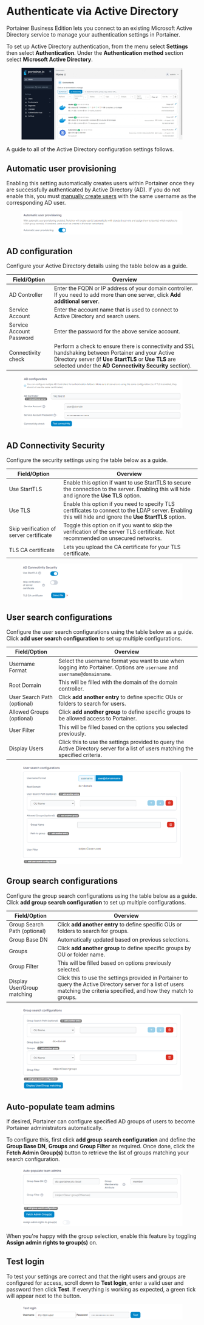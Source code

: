 # Authenticate via Active Directory

Portainer Business Edition lets you connect to an existing Microsoft Active Directory service to manage your authentication settings in Portainer.

To set up Active Directory authentication, from the menu select **Settings** then select **Authentication**. Under the **Authentication method** section select **Microsoft Active Directory**.

<figure><img src="../../../.gitbook/assets/2.15-settings-authentication-ad.gif" alt=""><figcaption></figcaption></figure>

A guide to all of the Active Directory configuration settings follows.

## Automatic user provisioning

Enabling this setting automatically creates users within Portainer once they are successfully authenticated by Active Directory (AD). If you do not enable this, you must [manually create users](ldap.md#manually-creating-ldap-users) with the same username as the corresponding AD user.

<figure><img src="../../../.gitbook/assets/2.15-settings-authentication-ldap-auto.png" alt=""><figcaption></figcaption></figure>

## AD configuration

Configure your Active Directory details using the table below as a guide.

| Field/Option             | Overview                                                                                                                                                                                                                 |
| ------------------------ | ------------------------------------------------------------------------------------------------------------------------------------------------------------------------------------------------------------------------ |
| AD Controller            | Enter the FQDN or IP address of your domain controller. If you need to add more than one server, click **Add additional server**.                                                                                        |
| Service Account          | Enter the account name that is used to connect to Active Directory and search users.                                                                                                                                     |
| Service Account Password | Enter the password for the above service account.                                                                                                                                                                        |
| Connectivity check       | Perform a check to ensure there is connectivity and SSL handshaking between Portainer and your Active Directory server (if **Use StartTLS** or **Use TLS** are selected under the **AD Connectivity Security** section). |

<figure><img src="../../../.gitbook/assets/2.15-settings-authentication-ad-config.png" alt=""><figcaption></figcaption></figure>

## AD Connectivity Security

Configure the security settings using the table below as a guide.

| Field/Option                            | Overview                                                                                                                                                  |
| --------------------------------------- | --------------------------------------------------------------------------------------------------------------------------------------------------------- |
| Use StartTLS                            | Enable this option if want to use StartTLS to secure the connection to the server. Enabling this will hide and ignore the **Use TLS** option.             |
| Use TLS                                 | Enable this option if you need to specify TLS certificates to connect to the LDAP server. Enabling this will hide and ignore the **Use StartTLS** option. |
| Skip verification of server certificate | Toggle this option on if you want to skip the verification of the server TLS certificate. Not recommended on unsecured networks.                          |
| TLS CA certificate                      | Lets you upload the CA certificate for your TLS certificate.                                                                                              |

<figure><img src="../../../.gitbook/assets/2.15-settings-authentication-ad-security.png" alt=""><figcaption></figcaption></figure>

## User search configurations

Configure the user search configurations using the table below as a guide. Click **add user search configuration** to set up multiple configurations.

| Field/Option                | Overview                                                                                                                          |
| --------------------------- | --------------------------------------------------------------------------------------------------------------------------------- |
| Username Format             | Select the username format you want to use when logging into Portainer. Options are `username` and `username@domainname`.         |
| Root Domain                 | This will be filled with the domain of the domain controller.                                                                     |
| User Search Path (optional) | Click **add another entry** to define specific OUs or folders to search for users.                                                |
| Allowed Groups (optional)   | Click **add another group** to define specific groups to be allowed access to Portainer.                                          |
| User Filter                 | This will be filled based on the options you selected previously.                                                                 |
| Display Users               | Click this to use the settings provided to query the Active Directory server for a list of users matching the specified criteria. |

<figure><img src="../../../.gitbook/assets/2.15-settings-authentication-ad-usersearch.png" alt=""><figcaption></figcaption></figure>

## Group search configurations

Configure the group search configurations using the table below as a guide. Click **add group search configuration** to set up multiple configurations.

| Field/Option                 | Overview                                                                                                                                                                     |
| ---------------------------- | ---------------------------------------------------------------------------------------------------------------------------------------------------------------------------- |
| Group Search Path (optional) | Click **add another entry** to define specific OUs or folders to search for groups.                                                                                          |
| Group Base DN                | Automatically updated based on previous selections.                                                                                                                          |
| Groups                       | Click **add another group** to define specific groups by OU or folder name.                                                                                                  |
| Group Filter                 | This will be filled based on options previously selected.                                                                                                                    |
| Display User/Group matching  | Click this to use the settings provided in Portainer to query the Active Directory server for a list of users matching the criteria specified, and how they match to groups. |

<figure><img src="../../../.gitbook/assets/2.15-settings-authentication-ad-groupsearch.png" alt=""><figcaption></figcaption></figure>

## Auto-populate team admins

If desired, Portainer can configure specified AD groups of users to become Portainer administrators automatically.&#x20;

To configure this, first click **add group search configuration** and define the **Group Base DN**, **Groups** and **Group Filter** as required. Once done, click the **Fetch Admin Group(s)** button to retrieve the list of groups matching your search configuration.

<figure><img src="../../../.gitbook/assets/2.15-settings-authentication-ad-autopop.png" alt=""><figcaption></figcaption></figure>

When you're happy with the group selection, enable this feature by toggling **Assign admin rights to group(s)** on.

## Test login

To test your settings are correct and that the right users and groups are configured for access, scroll down to **Test login**, enter a valid user and password then click **Test**. If everything is working as expected, a green tick will appear next to the button.

<figure><img src="../../../.gitbook/assets/2.15-settings-authentication-ad-testlogin.png" alt=""><figcaption></figcaption></figure>
